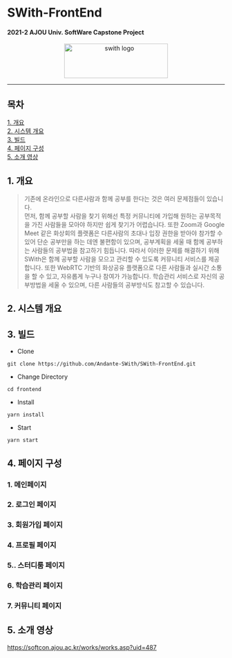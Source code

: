# SWith-FrontEnd
#### 2021-2 AJOU Univ. SoftWare Capstone Project  
<div align="center">
  <a href="https://github.com/Andante-SWith/SWith-FrontEnd.git">
<img src="https://user-images.githubusercontent.com/48828625/144738454-4902c569-64ac-4a1c-8f9b-159ba0735905.png" alt="swith logo" width="240" height="80">
  </a>
</div>  

----------------------------------------------------------------
## 목차
[1. 개요](#1-개요)  
[2. 시스템 개요](#2-시스템-개요)  
[3. 빌드](#3-빌드)  
[4. 페이지 구성](#4-페이지-구성)  
[5. 소개 영상](#5-소개-영상)  
## 1. 개요
> 기존에 온라인으로 다른사람과 함께 공부를 한다는 것은 여러 문제점들이 있습니다.  
먼저, 함께 공부할 사람을 찾기 위해선 특정 커뮤니티에 가입해 원하는 공부목적을 가진 사람들을 모아야 하지만 쉽게 찾기가 어렵습니다.
또한 Zoom과 Google Meet 같은 화상회의 플랫폼은 다른사람의 초대나 입장 권한을 받아야 참가할 수 있어 단순 공부만을 하는 데엔 불편함이 있으며,
공부계획을 세울 때 함께 공부하는 사람들의 공부법을 참고하기 힘듭니다.
따라서 이러한 문제를 해결하기 위해 SWith은 함께 공부할 사람을 모으고 관리할 수 있도록 커뮤니티 서비스를 제공합니다.
또한 WebRTC 기반의 화상공유 플랫폼으로 다른 사람들과 실시간 소통을 할 수 있고, 자유롭게 누구나 참여가 가능합니다.
학습관리 서비스로 자신의 공부방법을 세울 수 있으며, 다른 사람들의 공부방식도 참고할 수 있습니다.
## 2. 시스템 개요

## 3. 빌드
* Clone
```
git clone https://github.com/Andante-SWith/SWith-FrontEnd.git
```

* Change Directory
```
cd frontend
```

* Install
```
yarn install
```

* Start
```
yarn start
```
## 4. 페이지 구성

### 1. 메인페이지

### 2. 로그인 페이지

### 3. 회원가입 페이지

### 4. 프로필 페이지

### 5.. 스터디룸 페이지

### 6. 학습관리 페이지

### 7. 커뮤니티 페이지

## 5. 소개 영상
https://softcon.ajou.ac.kr/works/works.asp?uid=487
